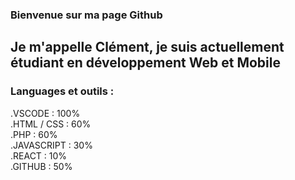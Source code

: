 ### Bienvenue sur ma page Github

## Je m'appelle Clément, je suis actuellement étudiant en développement Web et Mobile

### Languages et outils : 

.VSCODE : 100%
<br/>
.HTML / CSS : 60%
<br/>
.PHP : 60%
<br/>
.JAVASCRIPT : 30%
<br/>
.REACT : 10%
<br/>
.GITHUB : 50%


